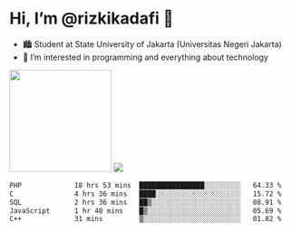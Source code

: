 # Hi, I’m @rizkikadafi 👋
- 🏙 Student at State University of Jakarta (Universitas Negeri Jakarta)
- 👀 I’m interested in programming and everything about technology
<img height="180em" src="https://github-readme-stats.vercel.app/api?username=rizkikadafi&show_icons=true&hide_border=true&&count_private=true&include_all_commits=true" />
<img src="https://github-readme-stats.vercel.app/api/top-langs/?username=rizkikadafi&show_icons=true&hide_border=true&&count_private=true&include_all_commits=true" />

<!--START_SECTION:waka-->

```txt
PHP             18 hrs 53 mins  ████████████████░░░░░░░░░   64.33 %
C               4 hrs 36 mins   ████░░░░░░░░░░░░░░░░░░░░░   15.72 %
SQL             2 hrs 36 mins   ██▒░░░░░░░░░░░░░░░░░░░░░░   08.91 %
JavaScript      1 hr 40 mins    █▒░░░░░░░░░░░░░░░░░░░░░░░   05.69 %
C++             31 mins         ▒░░░░░░░░░░░░░░░░░░░░░░░░   01.82 %
```

<!--END_SECTION:waka-->

<!---
rizkikadafi/rizkikadafi is a ✨ special ✨ repository because its `README.md` (this file) appears on your GitHub profile.
You can click the Preview link to take a look at your changes.
--->
